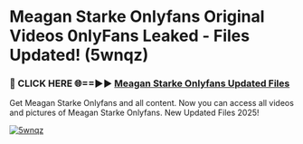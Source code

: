 # Meagan Starke Onlyfans Original Videos 0nlyFans Leaked - Files Updated! (5wnqz)

<h3>🔴 CLICK HERE 🌐==►► <a href="https://tinyurl.com/ehrbuxhb" rel="nofollow">Meagan Starke Onlyfans Updated Files</a></h3>

Get Meagan Starke Onlyfans and all content. Now you can access all videos and pictures of Meagan Starke Onlyfans. New Updated Files 2025!

[![5wnqz](https://i.imgur.com/lVYEuWS.gif)](https://tinyurl.com/ehrbuxhb)
